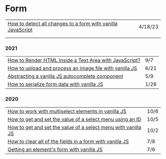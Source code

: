 # Form

|                                                                                                                                                      |         |
| ---------------------------------------------------------------------------------------------------------------------------------------------------- | ------- |
| [How to detect all changes to a form with vanilla JavaScript](https://gomakethings.com/how-to-detect-all-changes-to-a-form-with-vanilla-javascript/) | 4/18/23 |
|                                                                                                                                                      |         |
|                                                                                                                                                      |         |

### 2021

|                                                                                                                                                        |      |
| ------------------------------------------------------------------------------------------------------------------------------------------------------ | ---- |
| [How to Render HTML Inside a Text Area with JavaScript?](https://blog.devgenius.io/how-to-render-html-inside-a-text-area-with-javascript-778d41df00f3) | 9/7  |
| [How to upload and process an image file with vanilla JS](https://gomakethings.com/how-to-upload-and-process-an-image-file-with-vanilla-js/)           | 6/21 |
| [Abstracting a vanilla JS autocomplete component](https://gomakethings.com/abstracting-a-vanilla-js-autocomplete-component/)                           | 5/9  |
| [How to serialize form data with vanilla JS](https://gomakethings.com/how-to-serialize-form-data-with-vanilla-js/)                                     | 1/26 |

### 2020

|                                                                                                                                                          |      |
| -------------------------------------------------------------------------------------------------------------------------------------------------------- | ---- |
| [How to work with multiselect elements in vanilla JS](https://gomakethings.com/how-to-work-with-multiselect-elements-in-vanilla-js/)                     | 10/6 |
| [How to get and set the value of a select menu using an ID](https://gomakethings.com/how-to-get-and-set-the-value-of-a-select-menu-using-an-id/)         | 10/5 |
| [How to get and set the value of a select menu with vanilla JS](https://gomakethings.com/how-to-get-and-set-the-value-of-a-select-menu-with-vanilla-js/) | 10/2 |
| [How to clear all of the fields in a form with vanilla JS](https://gomakethings.com/how-to-clear-all-of-the-fields-in-a-form-with-vanilla-js/)           | 7/8  |
| [Getting an element's form with vanilla JS](https://gomakethings.com/getting-an-elements-form-with-vanilla-js/?mc\_cid=f9d8cf08ef\&mc\_eid=\[UNIQID])    | 7/6  |

